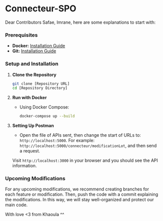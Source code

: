 # Connecteur-SPO

Dear Contributors Safae, Imrane, here are some explanations to start with:

### Prerequisites

- **Docker:** [Installation Guide](https://docs.docker.com/get-docker/)
- **Git:** [Installation Guide](https://git-scm.com/book/en/v2/Getting-Started-Installing-Git)

### Setup and Installation

1. **Clone the Repository**
    ```sh
    git clone [Repository URL]
    cd [Repository Directory]
    ```

2. **Run with Docker**
    - Using Docker Compose:
        ```sh
        docker-compose up --build
        ```

3. **Setting Up Postman**

   - Open the file of APIs sent, then change the start of URLs to: `http://localhost:5000`. 
   For example: `http://localhost:5000/connecteur/modificationLot`, and then send a request.
  
   Visit `http://localhost:3000` in your browser and you should see the API information.

### Upcoming Modifications 

For any upcoming modifications, we recommend creating branches for each feature or modification. Then, push the code with a commit explaining the modifications. In this way, we will stay well-organized and protect our main code.

With love <3 from Khaoula ^^
